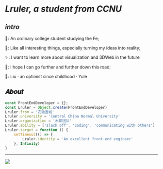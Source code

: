 # *Lruler, a student from CCNU*

## *intro*

💁: An ordinary college student studying the Fe;

🙈: Like all interesting things, especially turning my ideas into reality;

✨: I want to learn more about visualization and 3DWeb in the future

💖: I hope I can go further and further down this road;

💪: Liu · an optimist since childhood · Yule

## 𝑨𝒃𝒐𝒖𝒕

```js
const FrontEndDeveloper = {};
const Lruler = Object.create(FrontEndDeveloper)
Lruler.from = '安徽宣城'
Lruler.university = 'Central China Normal University'
Lruler.organization = '木犀团队'
Lruler.ability = ['slack off', 'coding', 'communicating with others']
Lruler.target = function () {
    setTimeout(() => {
        Lruler.identity = 'An excellent front-end engineer'
    }, Infinity)
}
```
****
![](https://github-readme-stats.vercel.app/api?username=Lruler)
